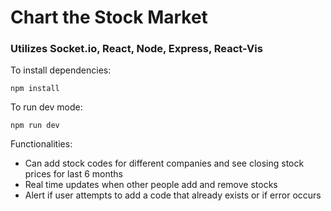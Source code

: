 # Chart the Stock Market
### Utilizes Socket.io, React, Node, Express, React-Vis

To install dependencies:
```
npm install
```

To run dev mode:
```
npm run dev
```

Functionalities: 
- Can add stock codes for different companies and see closing stock prices for last 6 months
- Real time updates when other people add and remove stocks
- Alert if user attempts to add a code that already exists or if error occurs
